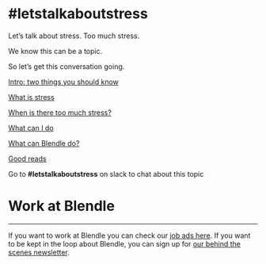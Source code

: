 # #letstalkaboutstress

Let’s talk about stress. Too much stress. 

We know this can be a topic.

So let’s get this conversation going. 

[Intro: two things you should know](#letstalkaboutstress%2020eaaf500d54460ca6b9606fead76b6d/Intro%20two%20things%20you%20should%20know%204fe1a54e7b054bdabbbce5488e94ad95.md)

[What is stress](#letstalkaboutstress%2020eaaf500d54460ca6b9606fead76b6d/What%20is%20stress%202d35ceec320e4dd48ce9227aad55711c.md)

[When is there too much stress?](#letstalkaboutstress%2020eaaf500d54460ca6b9606fead76b6d/When%20is%20there%20too%20much%20stress%2062852c4327114701af5713e0630bf4bc.md)

[What can I do](#letstalkaboutstress%2020eaaf500d54460ca6b9606fead76b6d/What%20can%20I%20do%208bc0f4077cdd4907a861ab64b7f2558d.md)

[What can Blendle do?](#letstalkaboutstress%2020eaaf500d54460ca6b9606fead76b6d/What%20can%20Blendle%20do%207ee32b09494d44c4b754d0d4710d5418.md)

[Good reads](#letstalkaboutstress%2020eaaf500d54460ca6b9606fead76b6d/Good%20reads%20ff73d9744e8448be8383f2835f075449.md)

Go to **#letstalkaboutstress** on slack to chat about this topic

# Work at Blendle

---

If you want to work at Blendle you can check our [job ads here](https://blendle.homerun.co/). If you want to be kept in the loop about Blendle, you can sign up for [our behind the scenes newsletter](https://blendle.homerun.co/yes-keep-me-posted/tr/apply?token=8092d4128c306003d97dd3821bad06f2).